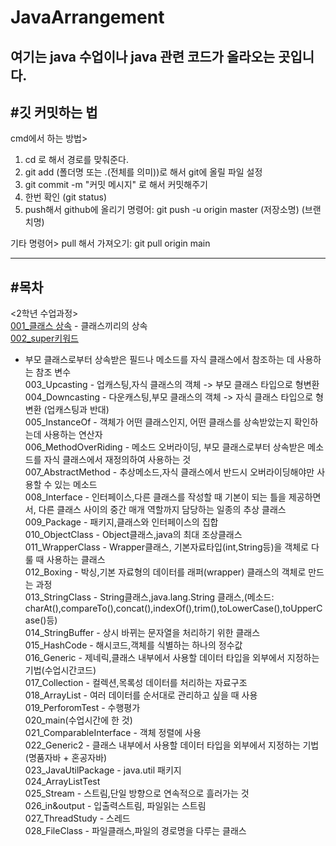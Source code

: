 # JavaArrangement

여기는 java 수업이나 java 관련 코드가 올라오는 곳입니다. 
---
#깃 커밋하는 법
---
cmd에서 하는 방법>
1. cd 로 해서 경로를 맞춰준다. 
2. git add (폴더명 또는 .(전체를 의미))로 해서 git에 올릴 파일 설정
3. git commit -m "커밋 메시지" 로 해서 커밋해주기 
4. 한번 확인 (git status)
5. push해서 github에 올리기 
  명령어: git push -u origin master (저장소명) (브랜치명)

기타 명령어>
pull 해서 가져오기: git pull origin main 

---
#목차
---
<2학년 수업과정>
<br/>[001_클래스 상속](https://github.com/rambus2006/JavaArrangement/tree/main/002_2gradeJavaIntellij/_01Class_inheritance) - 클래스끼리의 상속
<br/>[002_super키워드](https://github.com/rambus2006/JavaArrangement/tree/main/002_2gradeJavaIntellij/_02Super)
 - 부모 클래스로부터 상속받은 필드나 메소드를 자식 클래스에서 참조하는 데 사용하는 참조 변수<br/>
003_Upcasting - 업캐스팅,자식 클래스의 객체 -> 부모 클래스 타입으로 형변환 <br/>
004_Downcasting - 다운캐스팅,부모 클래스의 객체 -> 자식 클래스 타입으로 형변환 (업캐스팅과 반대)<br/>
005_InstanceOf - 객체가 어떤 클래스인지, 어떤 클래스를 상속받았는지 확인하는데 사용하는 연산자<br/>
006_MethodOverRiding - 메소드 오버라이딩, 부모 클래스로부터 상속받은 메소드를 자식 클래스에서 재정의하여 사용하는 것<br/>
007_AbstractMethod - 추상메소드,자식 클래스에서 반드시 오버라이딩해야만 사용할 수 있는 메소드<br/>
008_Interface - 인터페이스,다른 클래스를 작성할 때 기본이 되는 틀을 제공하면서, 다른 클래스 사이의 중간 매개 역할까지 담당하는 일종의 추상 클래스<br/>
009_Package - 패키지,클래스와 인터페이스의 집합<br/>
010_ObjectClass - Object클래스,java의 최대 조상클래스<br/>
011_WrapperClass - Wrapper클래스, 기본자료타입(int,String등)을 객체로 다룰 때 사용하는 클래스 <br/>
012_Boxing - 박싱,기본 자료형의 데이터를 래퍼(wrapper) 클래스의 객체로 만드는 과정<br/>
013_StringClass - String클래스,java.lang.String 클래스,(메소드: charAt(),compareTo(),concat(),indexOf(),trim(),toLowerCase(),toUpperCase()등)<br/>
014_StringBuffer - 상시 바뀌는 문자열을 처리하기 위한 클래스 <br/>
015_HashCode - 해시코드,객체를 식별하는 하나의 정수값<br/>
016_Generic - 제네릭,클래스 내부에서 사용할 데이터 타입을 외부에서 지정하는 기법(수업시간코드)<br/>
017_Collection - 컬렉션,목록성 데이터를 처리하는 자료구조<br/>
018_ArrayList - 여러 데이터를 순서대로 관리하고 싶을 때 사용<br/>
019_PerforomTest - 수행평가 <br/>
020_main(수업시간에 한 것)<br/>
021_ComparableInterface - 객체 정렬에 사용<br/>
022_Generic2 - 클래스 내부에서 사용할 데이터 타입을 외부에서 지정하는 기법(명품자바 + 혼공자바)<br/>
023_JavaUtilPackage - java.util 패키지 <br/>
024_ArrayListTest<br/>
025_Stream - 스트림,단일 방향으로 연속적으로 흘러가는 것<br/>
026_in&output - 입출력스트림, 파일읽는 스트림 <br/>
027_ThreadStudy - 스레드<br/>
028_FileClass - 파일클래스,파일의 경로명을 다루는 클래스 <br/>

